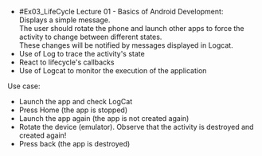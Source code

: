 - #Ex03_LifeCycle
Lecture 01 - Basics of Android Development:  
Displays a simple message.  
The user should rotate the phone and launch other apps to force the activity to change between different states.  
These changes will be notified by messages displayed in Logcat.
- Use of Log to trace the activity's state
- React to lifecycle's callbacks
- Use of Logcat to monitor the execution of the application

Use case:
- Launch the app and check LogCat
- Press Home (the app is stopped)
- Launch the app again (the app is not created again)
- Rotate the device (emulator). Observe that the activity is destroyed and created again!
- Press back (the app is destroyed)